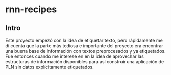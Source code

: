# rnn-recipes

## Intro
Este proyecto empezó con la idea de etiquetar texto, pero rápidamente me di cuenta que la parte más tediosa e importante del proyecto era encontrar una buena base de información con textos preprocesados y ya etiquetados. Fue entonces cuando me interese en en la idea de aprovechar las estructuras de información disponibles para así construir una aplicación de PLN sin datos explícitamente etiquetados.
